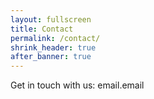 ```yaml
---
layout: fullscreen
title: Contact
permalink: /contact/
shrink_header: true
after_banner: true
---
```


Get in touch with us: email.email
